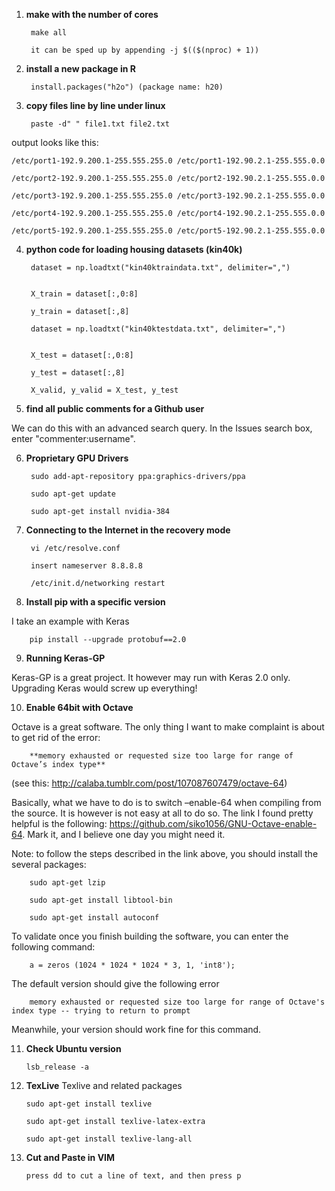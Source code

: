 1. **make with the number of cores**

        make all

        it can be sped up by appending -j $(($(nproc) + 1))

2. **install a new package in R**


        install.packages("h2o") (package name: h20)


3. **copy files line by line under linux**

        paste -d" " file1.txt file2.txt
output looks like this:

    /etc/port1-192.9.200.1-255.555.255.0 /etc/port1-192.90.2.1-255.555.0.0

    /etc/port2-192.9.200.1-255.555.255.0 /etc/port2-192.90.2.1-255.555.0.0

    /etc/port3-192.9.200.1-255.555.255.0 /etc/port3-192.90.2.1-255.555.0.0

    /etc/port4-192.9.200.1-255.555.255.0 /etc/port4-192.90.2.1-255.555.0.0

    /etc/port5-192.9.200.1-255.555.255.0 /etc/port5-192.90.2.1-255.555.0.0

4. **python code for loading housing datasets (kin40k)**


        dataset = np.loadtxt("kin40ktraindata.txt", delimiter=",")
    
        
        X_train = dataset[:,0:8]
    
        y_train = dataset[:,8]

        dataset = np.loadtxt("kin40ktestdata.txt", delimiter=",")
    
    
        X_test = dataset[:,0:8]
    
        y_test = dataset[:,8]
    
        X_valid, y_valid = X_test, y_test
    
 5. **find all public comments for a Github user**
 
 We can do this with an advanced search query. In the Issues search box, enter "commenter:username".

6. **Proprietary GPU Drivers**

        sudo add-apt-repository ppa:graphics-drivers/ppa
        
        sudo apt-get update
        
        sudo apt-get install nvidia-384

7. **Connecting to the Internet in the recovery mode**

        vi /etc/resolve.conf
        
        insert nameserver 8.8.8.8
        
        /etc/init.d/networking restart

8. **Install pip with a specific version**

I take an example with Keras

        pip install --upgrade protobuf==2.0

9. **Running Keras-GP**

Keras-GP is a great project. It however may run with Keras 2.0 only. Upgrading Keras would screw up everything!

10. **Enable 64bit with Octave**

Octave is a great software. The only thing I want to make complaint is about to get rid of the error:

        **memory exhausted or requested size too large for range of Octave’s index type**
        
(see this: http://calaba.tumblr.com/post/107087607479/octave-64)

Basically, what we have to do is to  switch –enable-64 when compiling from the source. It is however is not easy at all to do so. The link I found pretty helpful is the following: https://github.com/siko1056/GNU-Octave-enable-64. Mark it, and I believe one day you might need it.


Note: to follow the steps described in the link above, you should install the several packages:

        sudo apt-get lzip

        sudo apt-get install libtool-bin
        
        sudo apt-get install autoconf

To validate once you finish building the software, you can enter the following command: 

        a = zeros (1024 * 1024 * 1024 * 3, 1, 'int8'); 

The default version should give the following error

        memory exhausted or requested size too large for range of Octave's index type -- trying to return to prompt

Meanwhile, your version should work fine for this command.

11. **Check Ubuntu version**

        lsb_release -a

12. **TexLive**
Texlive and related packages

        sudo apt-get install texlive
        
        sudo apt-get install texlive-latex-extra
        
        sudo apt-get install texlive-lang-all

13. **Cut and Paste in VIM**

        press dd to cut a line of text, and then press p
